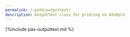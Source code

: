 ```yaml
---
permalink: /:path/outputtext/
description: OutputText class for printing on A920pro
---
```

{%include pax-outputtext.md %}
